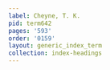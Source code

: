 ```yaml
---
label: Cheyne, T. K.
pid: term642
pages: '593'
order: '0159'
layout: generic_index_term
collection: index-headings
---
```


